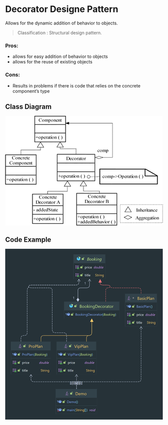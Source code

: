 # Decorator Designe Pattern

Allows for the dynamic addition of behavior to objects.

> Classification : Structural design pattern.

### Pros:

* allows for easy addition of behavior to objects
* allows for the reuse of existing objects

### Cons:

* Results in problems if there is code that relies on the concrete component’s type

## Class Diagram

![Decorator](../../../images/decorator.png)

## Code Example

![Decorator](../../../images/decorator-booking.png)
